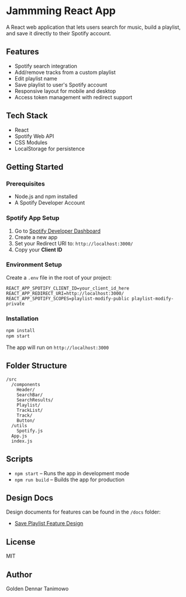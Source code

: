 # Jammming React App

A React web application that lets users search for music, build a playlist, and save it directly to their Spotify account.

## Features

- Spotify search integration
- Add/remove tracks from a custom playlist
- Edit playlist name
- Save playlist to user's Spotify account
- Responsive layout for mobile and desktop
- Access token management with redirect support

## Tech Stack

- React
- Spotify Web API
- CSS Modules
- LocalStorage for persistence

## Getting Started

### Prerequisites

- Node.js and npm installed
- A Spotify Developer Account

### Spotify App Setup

1. Go to [Spotify Developer Dashboard](https://developer.spotify.com/dashboard)
2. Create a new app
3. Set your Redirect URI to: `http://localhost:3000/`
4. Copy your **Client ID**

### Environment Setup

Create a `.env` file in the root of your project:

```
REACT_APP_SPOTIFY_CLIENT_ID=your_client_id_here
REACT_APP_REDIRECT_URI=http://localhost:3000/
REACT_APP_SPOTIFY_SCOPES=playlist-modify-public playlist-modify-private
```

### Installation

```bash
npm install
npm start
```

The app will run on `http://localhost:3000`

## Folder Structure

```
/src
  /components
    Header/
    SearchBar/
    SearchResults/
    Playlist/
    TrackList/
    Track/
    Button/
  /utils
    Spotify.js
  App.js
  index.js
```

## Scripts

- `npm start` – Runs the app in development mode
- `npm run build` – Builds the app for production

## Design Docs

Design documents for features can be found in the `/docs` folder:

- [Save Playlist Feature Design](./docs/save-playlist-feature-design.md)

## License

MIT

## Author

Golden Dennar Tanimowo
